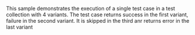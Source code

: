 This sample demonstrates the execution of a single test case
in a test collection with 4 variants.
The test case returns success in the first variant, failure in the second variant.
It is skipped in the third anr returns error in the last variant
